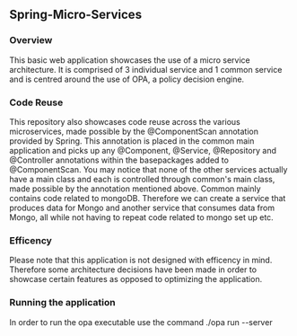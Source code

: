 ## Spring-Micro-Services

### Overview

This basic web application showcases the use of a micro service architecture. It is comprised of 3 individual service and 1 common service and is centred around the use of OPA, a policy decision engine.

### Code Reuse

This repository also showcases code reuse across the various microservices, made possible by the @ComponentScan annotation provided by Spring. This annotation is placed in the common main application and picks up any @Component, @Service, @Repository and @Controller annotations within the basepackages added to @ComponentScan. You may notice that none of the other services actually have a main class and each is controlled through common's main class, made possible by the annotation mentioned above. Common mainly contains code related to mongoDB. Therefore we can create a service that produces data for Mongo and another service that consumes data from Mongo, all while not having to repeat code related to mongo set up etc.

### Efficency

Please note that this application is not designed with efficency in mind. Therefore some architecture decisions have been made in order to showcase certain features as opposed to optimizing the application.

### Running the application

In order to run the opa executable use the command ./opa run --server
